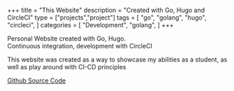 +++
title = "This Website"
description = "Created with Go, Hugo and CircleCI"
type = ["projects","project"]
tags = [
    "go",
    "golang",
    "hugo",
    "circleci",
]
categories = [
    "Development",
    "golang",
]
+++

Personal Website created with Go, Hugo.  
Continuous integration, development with CircleCI

This website was created as a way to showcase my abilities as a student, as well as play around with CI-CD principles

[Github Source Code](https://github.com/Richardng12/PersonalWebsite2)
